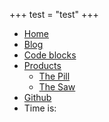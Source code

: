+++
test = "test"
+++
- [Home](/)
- [Blog](/blog)
- [Code blocks](/codeblocks "Uses a different template")
- [Products](/products "Everybody's got something to sell")
  - [The Pill](/products/the_pill "Red og green?")
  - [The Saw](/products/the_saw)
- [Github](https://github.com/rosell-dk/handsdown)
- Time is: <?php echo date('h:m'); ?>


